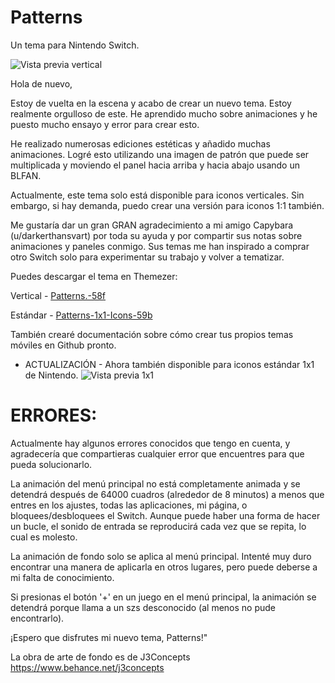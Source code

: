 # Patterns
Un tema para Nintendo Switch.

![Vista previa vertical](https://github.com/zzzribas/Patterns/blob/main/Vertical/github.gif)

Hola de nuevo,

Estoy de vuelta en la escena y acabo de crear un nuevo tema. Estoy realmente orgulloso de este. He aprendido mucho sobre animaciones y he puesto mucho ensayo y error para crear esto.

He realizado numerosas ediciones estéticas y añadido muchas animaciones. Logré esto utilizando una imagen de patrón que puede ser multiplicada y moviendo el panel hacia arriba y hacia abajo usando un BLFAN.

Actualmente, este tema solo está disponible para iconos verticales. Sin embargo, si hay demanda, puedo crear una versión para iconos 1:1 también.

Me gustaría dar un gran GRAN agradecimiento a mi amigo Capybara (u/darkerthansvart) por toda su ayuda y por compartir sus notas sobre animaciones y paneles conmigo. Sus temas me han inspirado a comprar otro Switch solo para experimentar su trabajo y volver a tematizar.

Puedes descargar el tema en Themezer:

Vertical - [Patterns.-58f](https://themezer.net/packs/Patterns.-58f)

Estándar - [Patterns-1x1-Icons-59b](https://themezer.net/packs/Patterns-1x1-Icons-59b)

También crearé documentación sobre cómo crear tus propios temas móviles en Github pronto.

- ACTUALIZACIÓN -
Ahora también disponible para iconos estándar 1x1 de Nintendo.
![Vista previa 1x1](https://github.com/zzzribas/Patterns/blob/main/1x1/github1x1.gif)

# ERRORES:

Actualmente hay algunos errores conocidos que tengo en cuenta, y agradecería que compartieras cualquier error que encuentres para que pueda solucionarlo.

La animación del menú principal no está completamente animada y se detendrá después de 64000 cuadros (alrededor de 8 minutos) a menos que entres en los ajustes, todas las aplicaciones, mi página, o bloquees/desbloquees el Switch. Aunque puede haber una forma de hacer un bucle, el sonido de entrada se reproducirá cada vez que se repita, lo cual es molesto.

La animación de fondo solo se aplica al menú principal. Intenté muy duro encontrar una manera de aplicarla en otros lugares, pero puede deberse a mi falta de conocimiento.

Si presionas el botón '+' en un juego en el menú principal, la animación se detendrá porque llama a un szs desconocido (al menos no pude encontrarlo).

¡Espero que disfrutes mi nuevo tema, Patterns!"

La obra de arte de fondo es de J3Concepts
https://www.behance.net/j3concepts
